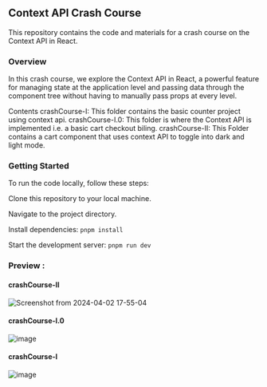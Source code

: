 ## Context API Crash Course
This repository contains the code and materials for a crash course on the Context API in React.

### Overview
In this crash course, we explore the Context API in React, a powerful feature for managing state at the application level and passing data through the component tree without having to manually pass props at every level.

Contents
crashCourse-I: This folder contains the basic counter project using context api.
crashCourse-I.0: This folder  is where the Context API is implemented i.e. a basic cart checkout biling.
crashCourse-II: This Folder contains a cart component that uses context API to toggle into dark and light mode.

### Getting Started
To run the code locally, follow these steps:

Clone this repository to your local machine.

Navigate to the project directory.

Install dependencies: ``` pnpm install  ```

Start the development server: ``` pnpm run dev ```

### Preview :

#### crashCourse-II
![Screenshot from 2024-04-02 17-55-04](https://github.com/Zrital3265/context-api-crash-course-II/assets/116243106/a70bc9ef-e12e-4b78-a8ad-61547f14413e) 

#### crashCourse-I.0
![image](https://github.com/Zrital3265/context-api-crash-course-II/assets/116243106/6c6b9a4c-f165-449a-ba49-78295957447a)

#### crashCourse-I
![image](https://github.com/Zrital3265/context-api-crash-course-II/assets/116243106/910f7330-0c3c-464e-b934-1c6d7c3d20ac)

